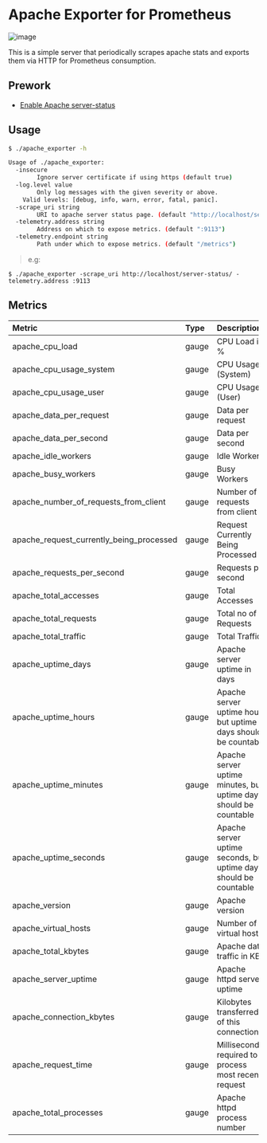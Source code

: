 # Apache Exporter for Prometheus

![image](https://user-images.githubusercontent.com/7112075/30365549-acc919e0-989a-11e7-9c31-b9b7e9a5b036.png)

This is a simple server that periodically scrapes apache stats and exports them via HTTP for Prometheus
consumption.

## Prework

- [Enable Apache server-status](https://unix.stackexchange.com/questions/153915/enable-server-status-on-my-web-server)


## Usage

```bash
$ ./apache_exporter -h

Usage of ./apache_exporter:
  -insecure
    	Ignore server certificate if using https (default true)
  -log.level value
    	Only log messages with the given severity or above.
	Valid levels: [debug, info, warn, error, fatal, panic].
  -scrape_uri string
    	URI to apache server status page. (default "http://localhost/server-status")
  -telemetry.address string
    	Address on which to expose metrics. (default ":9113")
  -telemetry.endpoint string
    	Path under which to expose metrics. (default "/metrics")
```

> e.g:
```
$ ./apache_exporter -scrape_uri http://localhost/server-status/ -telemetry.address :9113
```

## Metrics 

| Metric	        | Type  | Descriptions  |
|:------------------|:------|:--------------|
| apache_cpu_load | gauge | CPU Load in % |
| apache_cpu_usage_system | gauge | CPU Usage (System) |
| apache_cpu_usage_user | gauge | CPU Usage (User) |
| apache_data_per_request | gauge | Data per request |
| apache_data_per_second | gauge | Data per second |
| apache_idle_workers | gauge | Idle Workers |
| apache_busy_workers | gauge | Busy Workers |
| apache_number_of_requests_from_client | gauge | Number of requests from client |
| apache_request_currently_being_processed | gauge | Request Currently Being Processed |
| apache_requests_per_second | gauge | Requests per second |
| apache_total_accesses | gauge | Total Accesses |
| apache_total_requests | gauge | Total no of Requests |
| apache_total_traffic | gauge | Total Traffic |
| apache_uptime_days | gauge | Apache server uptime in days |
| apache_uptime_hours | gauge | Apache server uptime hour, but uptime days should be countable |
| apache_uptime_minutes | gauge | Apache server uptime minutes, but uptime days should be countable |
| apache_uptime_seconds | gauge | Apache server uptime seconds, but uptime days should be countable |
| apache_version | gauge | Apache version |
| apache_virtual_hosts | gauge | Number of virtual hosts |
| apache_total_kbytes | gauge | Apache data traffic in KB |
| apache_server_uptime | gauge | Apache httpd server uptime |
| apache_connection_kbytes | gauge | Kilobytes transferred of this connection |
| apache_request_time | gauge | Milliseconds required to process most recent request |
| apache_total_processes | gauge | Apache httpd process number |
